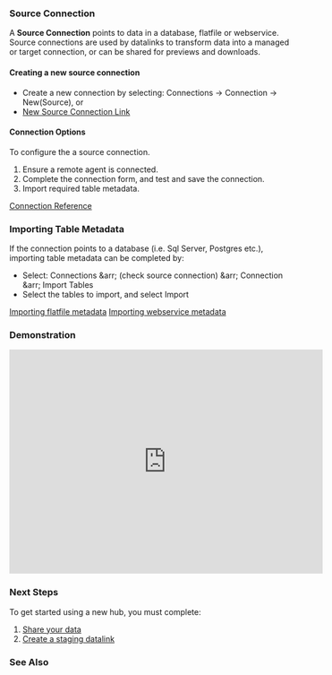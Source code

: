 ### Source Connection

A **Source Connection** points to data in a database, flatfile or webservice.  Source connections are used by datalinks to transform data into a managed or target connection, or can be shared for previews and downloads.

#### Creating a new source connection

* Create a new connection by selecting: Connections &rarr; Connection &rarr; New(Source), or
* [New Source Connection Link](route:/hub/{{HUBKEY}}/summary/connections/connection-new/Source)

#### Connection Options

To configure the a source connection.

1.  Ensure a remote agent is connected.
2.  Complete the connection form, and test and save the connection.  
3.  Import required table metadata.

[Connection Reference](reference/connections.md)

### Importing Table Metadata

If the connection points to a database (i.e. Sql Server, Postgres etc.), importing table metadata can be completed by:
* Select: Connections &arr; (check source connection) &arr; Connection &arr; Import Tables
* Select the tables to import, and select Import

[Importing flatfile metadata](intro/import_flatfile.md)
[Importing webservice metadata](intro/import_webservice.md)

### Demonstration

<iframe width="560" height="400" src="https://www.youtube.com/embed/OdSaQZ877Dg" frameborder="0" allow="autoplay; encrypted-media" allowfullscreen></iframe>

### Next Steps

To get started using a new hub, you must complete:
1. [Share your data](intro/sharing_data.md)
2. [Create a staging datalink](intro/datalink_staging.md)

### See Also
